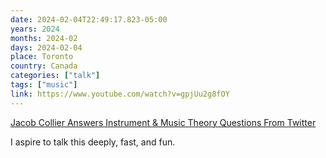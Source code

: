 ```yaml
---
date: 2024-02-04T22:49:17.823-05:00
years: 2024
months: 2024-02
days: 2024-02-04
place: Toronto
country: Canada
categories: ["talk"]
tags: ["music"]
link: https://www.youtube.com/watch?v=gpjUu2g8fOY
---
```

[Jacob Collier Answers Instrument & Music Theory Questions From Twitter](https://www.youtube.com/watch?v=gpjUu2g8fOY)

I aspire to talk this deeply, fast, and fun.
